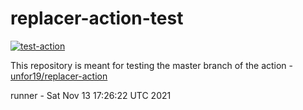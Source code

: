 # replacer-action-test

[![test-action](https://github.com/unfor19/replacer-action-test/workflows/test-action/badge.svg)](https://github.com/unfor19/replacer-action-test/actions?query=workflow%3Atest-action)

This repository is meant for testing the master branch of the action - [unfor19/replacer-action](https://github.com/marketplace/actions/replacer-action)

<!-- replacer_start -->

<div>runner - Sat Nov 13 17:26:22 UTC 2021</div>

<!-- replacer_end -->